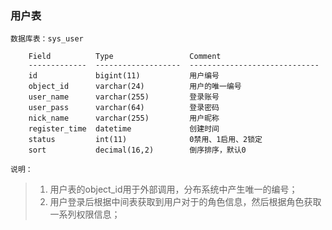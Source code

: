 ### 用户表

`数据库表：sys_user`
```text
    Field          Type                 Comment                      
    -------------  -------------------  -----------------------------
    id             bigint(11)           用户编号
    object_id      varchar(24)          用户的唯一编号
    user_name      varchar(255)         登录账号
    user_pass      varchar(64)          登录密码
    nick_name      varchar(255)         用户昵称
    register_time  datetime             创建时间
    status         int(11)              0禁用、1启用、2锁定
    sort           decimal(16,2)        倒序排序，默认0
```

`说明：`
> 1. 用户表的object_id用于外部调用，分布系统中产生唯一的编号；
> 2. 用户登录后根据中间表获取到用户对于的角色信息，然后根据角色获取一系列权限信息；



